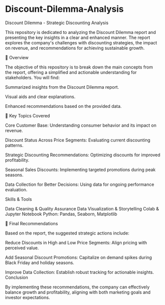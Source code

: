 # Discount-Dilemma-Analysis
Discount Dilemma - Strategic Discounting Analysis

This repository is dedicated to analyzing the Discount Dilemma report and presenting the key insights in a clear and enhanced manner. The report explores the company's challenges with discounting strategies, the impact on revenue, and recommendations for achieving sustainable growth.

📖 Overview

The objective of this repository is to break down the main concepts from the report, offering a simplified and actionable understanding for stakeholders. You will find:

Summarized insights from the Discount Dilemma report.

Visual aids and clear explanations.

Enhanced recommendations based on the provided data.

🛒 Key Topics Covered

Core Customer Base: Understanding consumer behavior and its impact on revenue.

Discount Status Across Price Segments: Evaluating current discounting patterns.

Strategic Discounting Recommendations: Optimizing discounts for improved profitability.

Seasonal Sales Discounts: Implementing targeted promotions during peak seasons.

Data Collection for Better Decisions: Using data for ongoing performance evaluation.

Skills & Tools

Data Cleaning & Quality Assurance
Data Visualization & Storytelling
Colab & Jupyter Notebook
Python: Pandas, Seaborn, Matplotlib

🚀 Final Recommendations

Based on the report, the suggested strategic actions include:

Reduce Discounts in High and Low Price Segments: Align pricing with perceived value.

Add Seasonal Discount Promotions: Capitalize on demand spikes during Black Friday and holiday seasons.

Improve Data Collection: Establish robust tracking for actionable insights.
Conclusion

By implementing these recommendations, the company can effectively balance growth and profitability, aligning with both marketing goals and investor expectations.

